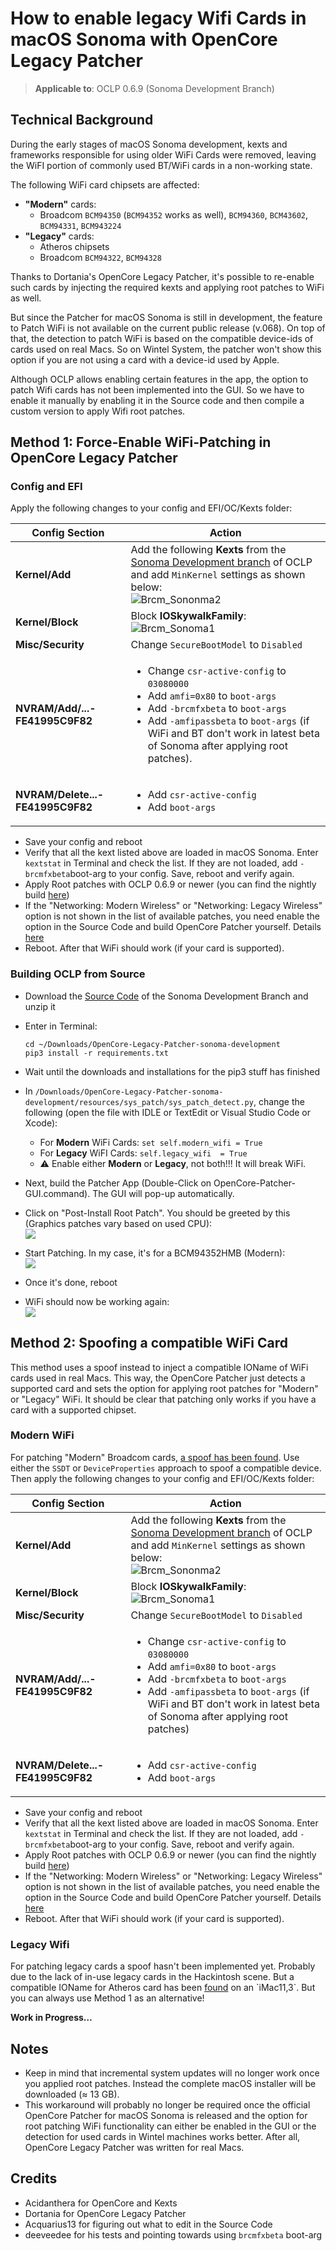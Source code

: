 # How to enable legacy Wifi Cards in macOS Sonoma with OpenCore Legacy Patcher

> **Applicable to**: OCLP 0.6.9 (Sonoma Development Branch)

## Technical Background
During the early stages of macOS Sonoma development, kexts and frameworks responsible for using older WiFi Cards were removed, leaving the WiFI portion of commonly used BT/WiFi cards in a non-working state.

The following WiFi card chipsets are affected:

- **"Modern"** cards:
	- Broadcom `BCM94350` (`BCM94352` works as well), `BCM94360`, `BCM43602`, `BCM94331`, `BCM943224`
- **"Legacy"** cards:
	- Atheros chipsets
	- Broadcom `BCM94322`, `BCM94328`

Thanks to Dortania's OpenCore Legacy Patcher, it's possible to re-enable such cards by injecting the required kexts and applying root patches to WiFi as well.

But since the Patcher for macOS Sonoma is still in development, the feature to Patch WiFi is not available on the current public release (v.068). On top of that, the detection to patch WiFi is based on the compatible device-ids of cards used on real Macs. So on Wintel System, the patcher won't show this option if you are not using a card with a device-id used by Apple. 

Although OCLP allows enabling certain features in the app, the option to patch Wifi cards has not been implemented into the GUI. So we have to enable it manually by enabling it in the Source code and then compile a custom version to apply Wifi root patches.

## Method 1: Force-Enable WiFi-Patching in OpenCore Legacy Patcher

### Config and EFI
Apply the following changes to your config and EFI/OC/Kexts folder:

Config Section | Action
---------------|-------
**Kernel/Add** | Add the following **Kexts** from the [Sonoma Development branch](https://github.com/dortania/OpenCore-Legacy-Patcher/tree/sonoma-development/payloads/Kexts/Wifi) of OCLP and add `MinKernel` settings as shown below: <br> ![Brcm_Sononma2](https://github.com/5T33Z0/OC-Little-Translated/assets/76865553/49c099aa-1f83-4112-a324-002e1ca2e6e7)
**Kernel/Block**| Block **IOSkywalkFamily**: <br> ![Brcm_Sonoma1](https://github.com/5T33Z0/OC-Little-Translated/assets/76865553/54079541-ee2e-4848-bb80-9ba062363210)
**Misc/Security** | Change `SecureBootModel` to `Disabled`
**NVRAM/Add/...-FE41995C9F82** |<ul><li> Change `csr-active-config` to `03080000` <li> Add `amfi=0x80` to `boot-args` <li> Add `-brcmfxbeta` to `boot-args` <li> Add `-amfipassbeta` to `boot-args` (if WiFi and BT don't work in latest beta of Sonoma after applying root patches). 
**NVRAM/Delete...-FE41995C9F82** | <ul> <li> Add `csr-active-config` <li> Add `boot-args`

- Save your config and reboot
- Verify that all the kext listed above are loaded in macOS Sonoma. Enter `kextstat` in Terminal and check the list. If they are not loaded, add `-brcmfxbeta`boot-arg to your config. Save, reboot and verify again.
- Apply Root patches with OCLP 0.6.9 or newer (you can find the nightly build [here](https://github.com/dortania/OpenCore-Legacy-Patcher/pull/1077#issuecomment-1646934494))
- If the "Networking: Modern Wireless" or "Networking: Legacy Wireless" option is not shown in the list of available patches, you need enable the option in the Source Code and build OpenCore Patcher yourself. Details [here](https://www.insanelymac.com/forum/topic/357087-macos-sonoma-wireless-issues-discussion/?do=findComment&comment=2809431)
- Reboot. After that WiFi should work (if your card is supported).

### Building OCLP from Source

- Download the [Source Code](https://github.com/dortania/OpenCore-Legacy-Patcher/tree/sonoma-development) of the Sonoma Development Branch and unzip it
-  Enter in Terminal:

    ```
    cd ~/Downloads/OpenCore-Legacy-Patcher-sonoma-development
    pip3 install -r requirements.txt
    ```

- Wait until the downloads and installations for the pip3 stuff has finished
- In `/Downloads/OpenCore-Legacy-Patcher-sonoma-development/resources/sys_patch/sys_patch_detect.py`, change the following (open the file with IDLE or TextEdit or Visual Studio Code or Xcode):
	- For **Modern** WiFi Cards: `set self.modern_wifi = True` 
	- For **Legacy** WiFI Cards: `self.legacy_wifi  = True`
	- :warning: Enable either **Modern** or **Legacy**, not both!!! It will break WiFi.
- Next, build the Patcher App (Double-Click on OpenCore-Patcher-GUI.command). The GUI will pop-up automatically.
- Click on "Post-Install Root Patch". You should be greeted by this (Graphics patches vary based on used CPU): <br>![](https://www.insanelymac.com/uploads/monthly_2023_08/403798316_Bildschirmfoto2023-08-02um11_12_24.png.7b944c8bdf5e5a1ed396b7a93fe391a9.png)
- Start Patching. In my case, it's for a BCM94352HMB (Modern): <br>![](https://www.insanelymac.com/uploads/monthly_2023_08/366682814_Bildschirmfoto2023-08-02um11_17_12.png.ad94650eb54ff5401f2320bb89b8c24b.png)
- Once it's done, reboot
- WiFi should now be working again: <br>![](https://www.insanelymac.com/uploads/monthly_2023_08/1841481226_Bildschirmfoto2023-08-02um11_19_25.thumb.png.42f9df96caa57f9bcfeb1a4d596c5735.png)

## Method 2: Spoofing a compatible WiFi Card
This method uses a spoof instead to inject a compatible IOName of WiFi cards used in real Macs. This way, the OpenCore Patcher just detects a supported card and sets the option for applying root patches for "Modern" or "Legacy" WiFi. It should be clear that patching only works if you have a card with a supported chipset. 

### Modern WiFi

For patching "Modern" Broadcom cards, [a spoof has been found](https://www.insanelymac.com/forum/topic/357087-macos-sonoma-wireless-issues-discussion/?do=findComment&comment=2809611). Use either the `SSDT` or `DeviceProperties` approach to spoof a compatible device. Then apply the following changes to your config and EFI/OC/Kexts folder:

Config Section | Action
---------------|-------
**Kernel/Add** | Add the following **Kexts** from the [Sonoma Development branch](https://github.com/dortania/OpenCore-Legacy-Patcher/tree/sonoma-development/payloads/Kexts/Wifi) of OCLP and add `MinKernel` settings as shown below: <br> ![Brcm_Sononma2](https://github.com/5T33Z0/OC-Little-Translated/assets/76865553/49c099aa-1f83-4112-a324-002e1ca2e6e7)
**Kernel/Block**| Block **IOSkywalkFamily**: <br> ![Brcm_Sonoma1](https://github.com/5T33Z0/OC-Little-Translated/assets/76865553/54079541-ee2e-4848-bb80-9ba062363210)
**Misc/Security** | Change `SecureBootModel` to `Disabled`
**NVRAM/Add/...-FE41995C9F82** |<ul><li> Change `csr-active-config` to `03080000` <li> Add `amfi=0x80` to `boot-args` <li> Add `-brcmfxbeta` to `boot-args` <li> Add `-amfipassbeta` to `boot-args` (if WiFi and BT don't work in latest beta of Sonoma after applying root patches)
**NVRAM/Delete...-FE41995C9F82** | <ul> <li> Add `csr-active-config` <li> Add `boot-args`

- Save your config and reboot
- Verify that all the kext listed above are loaded in macOS Sonoma. Enter `kextstat` in Terminal and check the list. If they are not loaded, add `-brcmfxbeta`boot-arg to your config. Save, reboot and verify again.
- Apply Root patches with OCLP 0.6.9 or newer (you can find the nightly build [here](https://github.com/dortania/OpenCore-Legacy-Patcher/pull/1077#issuecomment-1646934494))
- If the "Networking: Modern Wireless" or "Networking: Legacy Wireless" option is not shown in the list of available patches, you need enable the option in the Source Code and build OpenCore Patcher yourself. Details [here](https://www.insanelymac.com/forum/topic/357087-macos-sonoma-wireless-issues-discussion/?do=findComment&comment=2809431)
- Reboot. After that WiFi should work (if your card is supported).

### Legacy Wifi

For patching legacy cards a spoof hasn't been implemented yet. Probably due to the lack of in-use legacy cards in the Hackintosh scene. But a compatible IOName for Atheros card has been [found]([https://www.insanelymac.com/forum/topic/357087-macos-sonoma-wireless-issues-discussion/page/19/](https://www.insanelymac.com/forum/topic/357087-macos-sonoma-wireless-issues-discussion/?do=findComment&comment=2809829)) on an `iMac11,3`. But you can always use Method 1 as an alternative!

**Work in Progress…**

## Notes
- Keep in mind that incremental system updates will no longer work once you applied root patches. Instead the complete macOS installer will be downloaded (≈ 13 GB).
- This workaround will probably no longer be required once the official OpenCore Patcher for macOS Sonoma is released and the option for root patching WiFi functionality can either be enabled in the GUI or the detection for used cards in Wintel machines works better. After all, OpenCore Legacy Patcher was written for real Macs.

## Credits
- Acidanthera for OpenCore and Kexts
- Dortania for OpenCore Legacy Patcher
- Acquarius13 for figuring out what to edit in the Source Code
- deeveedee for his tests and pointing towards using `brcmfxbeta` boot-arg
